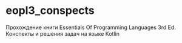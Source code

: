 # eopl3_conspects
Прохождение книги Essentials Of Programming Languages 3rd Ed. Конспекты и решения задач на языке Kotlin
